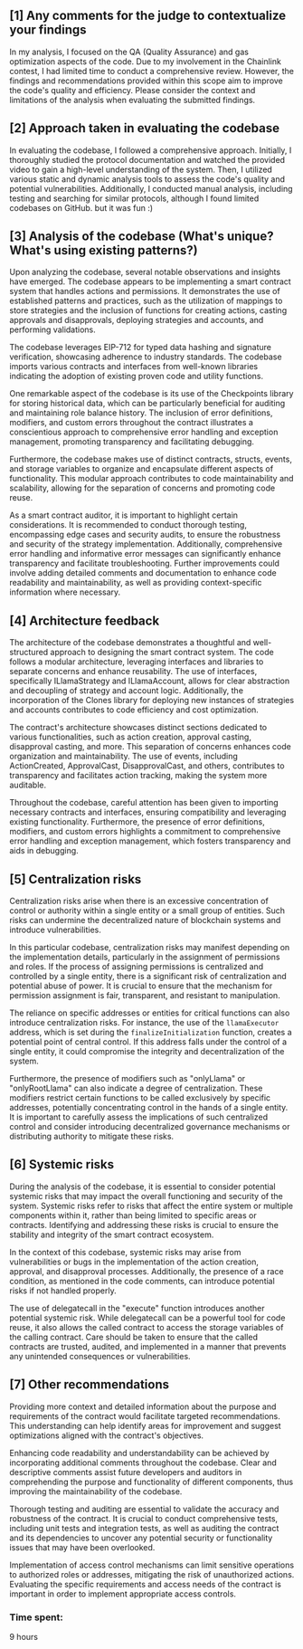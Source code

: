 ## [1] Any comments for the judge to contextualize your findings

In my analysis, I focused on the QA (Quality Assurance) and gas optimization aspects of the code. Due to my involvement in the Chainlink contest, I had limited time to conduct a comprehensive review. However, the findings and recommendations provided within this scope aim to improve the code's quality and efficiency. Please consider the context and limitations of the analysis when evaluating the submitted findings.

## [2] Approach taken in evaluating the codebase
In evaluating the codebase, I followed a comprehensive approach. Initially, I thoroughly studied the protocol documentation and watched the provided video to gain a high-level understanding of the system. Then, I utilized various static and dynamic analysis tools to assess the code's quality and potential vulnerabilities. Additionally, I conducted manual analysis, including testing and searching for similar protocols, although I found limited codebases on GitHub. but it was fun :)

## [3] Analysis of the codebase (What's unique? What's using existing patterns?)

Upon analyzing the codebase, several notable observations and insights have emerged. The codebase appears to be implementing a smart contract system that handles actions and permissions. It demonstrates the use of established patterns and practices, such as the utilization of mappings to store strategies and the inclusion of functions for creating actions, casting approvals and disapprovals, deploying strategies and accounts, and performing validations.

The codebase leverages EIP-712 for typed data hashing and signature verification, showcasing adherence to industry standards. The codebase imports various contracts and interfaces from well-known libraries indicating the adoption of existing proven code and utility functions.

One remarkable aspect of the codebase is its use of the Checkpoints library for storing historical data, which can be particularly beneficial for auditing and maintaining role balance history. The inclusion of error definitions, modifiers, and custom errors throughout the contract illustrates a conscientious approach to comprehensive error handling and exception management, promoting transparency and facilitating debugging.

Furthermore, the codebase makes use of distinct contracts, structs, events, and storage variables to organize and encapsulate different aspects of functionality. This modular approach contributes to code maintainability and scalability, allowing for the separation of concerns and promoting code reuse.

As a smart contract auditor, it is important to highlight certain considerations. It is recommended to conduct thorough testing, encompassing edge cases and security audits, to ensure the robustness and security of the strategy implementation. Additionally, comprehensive error handling and informative error messages can significantly enhance transparency and facilitate troubleshooting. Further improvements could involve adding detailed comments and documentation to enhance code readability and maintainability, as well as providing context-specific information where necessary.


## [4] Architecture feedback

The architecture of the codebase demonstrates a thoughtful and well-structured approach to designing the smart contract system. The code follows a modular architecture, leveraging interfaces and libraries to separate concerns and enhance reusability. The use of interfaces, specifically ILlamaStrategy and ILlamaAccount, allows for clear abstraction and decoupling of strategy and account logic. Additionally, the incorporation of the Clones library for deploying new instances of strategies and accounts contributes to code efficiency and cost optimization.

The contract's architecture showcases distinct sections dedicated to various functionalities, such as action creation, approval casting, disapproval casting, and more. This separation of concerns enhances code organization and maintainability. The use of events, including ActionCreated, ApprovalCast, DisapprovalCast, and others, contributes to transparency and facilitates action tracking, making the system more auditable.

Throughout the codebase, careful attention has been given to importing necessary contracts and interfaces, ensuring compatibility and leveraging existing functionality. Furthermore, the presence of error definitions, modifiers, and custom errors highlights a commitment to comprehensive error handling and exception management, which fosters transparency and aids in debugging.

## [5] Centralization risks

Centralization risks arise when there is an excessive concentration of control or authority within a single entity or a small group of entities. Such risks can undermine the decentralized nature of blockchain systems and introduce vulnerabilities.

In this particular codebase, centralization risks may manifest depending on the implementation details, particularly in the assignment of permissions and roles. If the process of assigning permissions is centralized and controlled by a single entity, there is a significant risk of centralization and potential abuse of power. It is crucial to ensure that the mechanism for permission assignment is fair, transparent, and resistant to manipulation.

The reliance on specific addresses or entities for critical functions can also introduce centralization risks. For instance, the use of the `llamaExecutor` address, which is set during the `finalizeInitialization` function, creates a potential point of central control. If this address falls under the control of a single entity, it could compromise the integrity and decentralization of the system.

Furthermore, the presence of modifiers such as "onlyLlama" or "onlyRootLlama" can also indicate a degree of centralization. These modifiers restrict certain functions to be called exclusively by specific addresses, potentially concentrating control in the hands of a single entity. It is important to carefully assess the implications of such centralized control and consider introducing decentralized governance mechanisms or distributing authority to mitigate these risks.

## [6] Systemic risks

During the analysis of the codebase, it is essential to consider potential systemic risks that may impact the overall functioning and security of the system. Systemic risks refer to risks that affect the entire system or multiple components within it, rather than being limited to specific areas or contracts. Identifying and addressing these risks is crucial to ensure the stability and integrity of the smart contract ecosystem.

In the context of this codebase, systemic risks may arise from vulnerabilities or bugs in the implementation of the action creation, approval, and disapproval processes. Additionally, the presence of a race condition, as mentioned in the code comments, can introduce potential risks if not handled properly. 

The use of delegatecall in the "execute" function introduces another potential systemic risk. While delegatecall can be a powerful tool for code reuse, it also allows the called contract to access the storage variables of the calling contract. Care should be taken to ensure that the called contracts are trusted, audited, and implemented in a manner that prevents any unintended consequences or vulnerabilities.

## [7] Other recommendations

Providing more context and detailed information about the purpose and requirements of the contract would facilitate targeted recommendations. This understanding can help identify areas for improvement and suggest optimizations aligned with the contract's objectives.

Enhancing code readability and understandability can be achieved by incorporating additional comments throughout the codebase. Clear and descriptive comments assist future developers and auditors in comprehending the purpose and functionality of different components, thus improving the maintainability of the codebase.

Thorough testing and auditing are essential to validate the accuracy and robustness of the contract. It is crucial to conduct comprehensive tests, including unit tests and integration tests, as well as auditing the contract and its dependencies to uncover any potential security or functionality issues that may have been overlooked.

Implementation of access control mechanisms can limit sensitive operations to authorized roles or addresses, mitigating the risk of unauthorized actions. Evaluating the specific requirements and access needs of the contract is important in order to implement appropriate access controls.




### Time spent:
9 hours